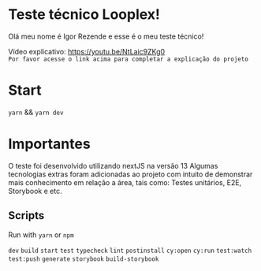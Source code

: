 # Teste técnico Looplex!

Olá meu nome é Igor Rezende e esse é o meu teste técnico!

Vídeo explicativo: https://youtu.be/NtLaic9ZKg0
<br/>
`Por favor acesse o link acima para completar a explicação do projeto`

# Start
`yarn` && `yarn dev`


# Importantes

O teste foi desenvolvido utilizando nextJS na versão 13
Algumas tecnologias extras foram adicionadas ao projeto com intuito de demonstrar mais conhecimento em relação a área,
tais como: Testes unitários, E2E, Storybook e etc.

## Scripts

Run with `yarn` or `npm`

`dev`
`build`
`start`
`test`
`typecheck`
`lint`
`postinstall`
`cy:open`
 `cy:run`
`test:watch`
`test:push`
`generate`
`storybook`
`build-storybook`
